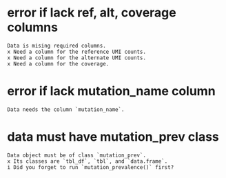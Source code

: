 # error if lack ref, alt, coverage columns

    Data is mising required columns.
    x Need a column for the reference UMI counts.
    x Need a column for the alternate UMI counts.
    x Need a column for the coverage.

# error if lack mutation_name column

    Data needs the column `mutation_name`.

# data must have mutation_prev class

    Data object must be of class `mutation_prev`.
    x Its classes are `tbl_df`, `tbl`, and `data.frame`.
    i Did you forget to run `mutation_prevalence()` first?

